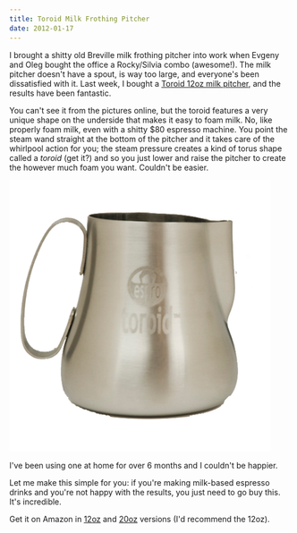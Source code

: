 ```yaml
---
title: Toroid Milk Frothing Pitcher
date: 2012-01-17
---
```


I brought a shitty old Breville milk frothing pitcher into work when Evgeny and Oleg bought the office a Rocky/Silvia combo (awesome!). The milk pitcher doesn't have a spout, is way too large, and everyone's been dissatisfied with it. Last week, I bought a [Toroid 12oz milk pitcher](http://www.amazon.com/gp/product/B0054SCEZC/ref=as_li_ss_tl?ie=UTF8&tag=ashfur-20&linkCode=as2&camp=1789&creative=390957&creativeASIN=B0054SCEZC), and the results have been fantastic.

You can't see it from the pictures online, but the toroid features a very unique shape on the underside that makes it easy to foam milk. No, like properly foam milk, even with a shitty $80 espresso machine. You point the steam wand straight at the bottom of the pitcher and it takes care of the whirlpool action for you; the steam pressure creates a kind of torus shape called a _toroid&nbsp;_(get it?) and so you just lower and raise the pitcher to create the however much foam you want. Couldn't be easier.

![](A77E4179C0ED44BF9097D0B104462883.png)

I've been using one at home for over 6 months and I couldn't be happier.

Let me make this simple for you: if you're making milk-based espresso drinks and you're not happy with the results, you just need to go buy this. It's incredible.

Get it on Amazon in [12oz](http://www.amazon.com/gp/product/B0054SCEZC/ref=as_li_ss_tl?ie=UTF8&tag=ashfur-20&linkCode=as2&camp=1789&creative=390957&creativeASIN=B0054SCEZC) and [20oz](http://www.amazon.com/gp/product/B005LDZFEW/ref=as_li_ss_tl?ie=UTF8&tag=ashfur-20&linkCode=as2&camp=1789&creative=390957&creativeASIN=B005LDZFEW) versions (I'd recommend the 12oz).
